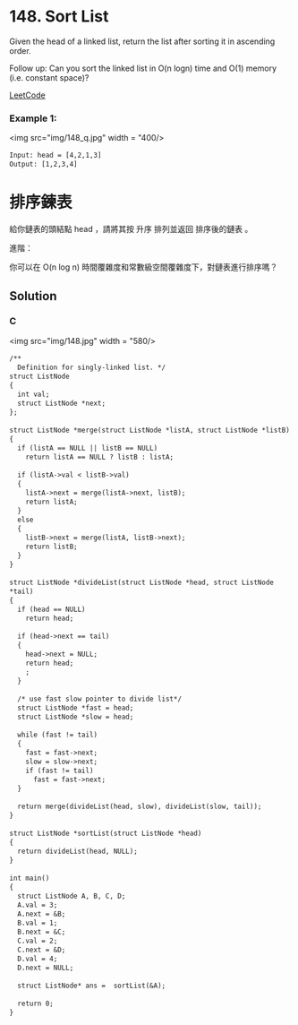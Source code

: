 # 148. Sort List
Given the head of a linked list, return the list after sorting it in ascending order.

Follow up: Can you sort the linked list in O(n logn) time and O(1) memory (i.e. constant space)?

[LeetCode](https://leetcode.com/problems/sort-list)  

### Example 1:
<img src="img/148_q.jpg" width = "400/>

```
Input: head = [4,2,1,3]
Output: [1,2,3,4]
```


# 排序鍊表

給你鏈表的頭結點 head ，請將其按 升序 排列並返回 排序後的鏈表 。

進階：

你可以在 O(n log n) 時間覆雜度和常數級空間覆雜度下，對鏈表進行排序嗎？

## Solution

### C
<img src="img/148.jpg" width = "580/>

```
/**
  Definition for singly-linked list. */
struct ListNode
{
  int val;
  struct ListNode *next;
};

struct ListNode *merge(struct ListNode *listA, struct ListNode *listB)
{
  if (listA == NULL || listB == NULL)
    return listA == NULL ? listB : listA;

  if (listA->val < listB->val)
  {
    listA->next = merge(listA->next, listB);
    return listA;
  }
  else
  {
    listB->next = merge(listA, listB->next);
    return listB;
  }
}

struct ListNode *divideList(struct ListNode *head, struct ListNode *tail)
{
  if (head == NULL)
    return head;

  if (head->next == tail)
  {
    head->next = NULL;
    return head;
    ;
  }

  /* use fast slow pointer to divide list*/
  struct ListNode *fast = head;
  struct ListNode *slow = head;

  while (fast != tail)
  {
    fast = fast->next;
    slow = slow->next;
    if (fast != tail)
      fast = fast->next;
  }

  return merge(divideList(head, slow), divideList(slow, tail));
}

struct ListNode *sortList(struct ListNode *head)
{
  return divideList(head, NULL);
}

int main()
{
  struct ListNode A, B, C, D;
  A.val = 3;
  A.next = &B;
  B.val = 1;
  B.next = &C;
  C.val = 2;
  C.next = &D;
  D.val = 4;
  D.next = NULL;

  struct ListNode* ans =  sortList(&A);

  return 0;
}
```